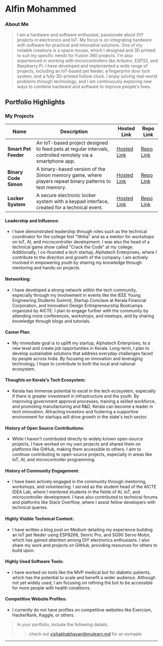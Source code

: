 # Alfin Mohammed

### About Me

> I am a hardware and software enthusiast, passionate about DIY projects in electronics and IoT. My focus is on integrating hardware with software for practical and innovative solutions. One of my notable creations is a space mouse, which I designed and 3D printed to suit my specific needs for Fusion 360 projects. I'm also experienced in working with microcontrollers like Arduino, ESP32, and Raspberry Pi. I have developed and implemented a wide range of projects, including an IoT-based pet feeder, a fingerprint door lock system, and a fully 3D-printed hollow clock. I enjoy solving real-world problems through technology, and I am continuously exploring new ways to combine hardware and software to improve people's lives.

## Portfolio Highlights

### My Projects

| Name                           | Description                                                                                              | Hosted Link                             | Repo Link                                                       |
|--------------------------------|----------------------------------------------------------------------------------------------------------|-----------------------------------------|---------------------------------------------------------------|
| **Smart Pet Feeder**           | An IoT-based project designed to feed pets at regular intervals, controlled remotely via a smartphone app. | [Hosted Link](https://medium.com/@alfinmohammed2020/building-my-first-iot-project-a-smart-pet-feeder-with-esp8266-senric-pro-and-an-sg90-servo-586dc1f510ad) | [Repo Link](https://github.com/stark5255/smart-pet-feeder) |
| **Binary Code Simon**          | A binary-based version of the Simon memory game, where players repeat binary patterns to test memory.     | [Hosted Link](https://github.com/stark5255/binary-says-simon-5-switches) | [Repo Link](https://github.com/stark5255/binary-says-simon-5-switches) |
| **Locker System**              | A secure electronic locker system with a keypad interface, created for a technical event.                  | [Hosted Link](https://github.com/stark5255/locker_stark5255v) | [Repo Link](https://github.com/stark5255/locker_stark5255v) |

#### Leadership and Influence:

- I have demonstrated leadership through roles such as the technical coordinator for the college fest "Ithiha" and as a mentor for workshops on IoT, AI, and microcontroller development. I was also the head of a technical game show called "Crack the Code" at my college. Additionally, I co-founded a tech startup, Alphatech Enterprises, where I contribute to the direction and growth of the company. I am actively involved in empowering youth by sharing my knowledge through mentoring and hands-on projects.

#### Networking:

- I have developed a strong network within the tech community, especially through my involvement in events like the IEEE Young Engineering Students Summit, Startup Conclave at Kerala Financial Corporation, and Innovation Design Entrepreneurship Bootcamps organized by AICTE. I plan to engage further with the community by attending more conferences, workshops, and meetups, and by sharing knowledge through blogs and tutorials.

#### Career Plan:

- My immediate goal is to uplift my startup, Alphatech Enterprises, to a new level and create job opportunities in Kerala. Long-term, I plan to develop sustainable solutions that address everyday challenges faced by people across India. By focusing on innovation and leveraging technology, I hope to contribute to both the local and national ecosystem.

#### Thoughts on Kerala's Tech Ecosystem:

- Kerala has immense potential to excel in the tech ecosystem, especially if there is greater investment in infrastructure and the youth. By improving government approval processes, training a skilled workforce, and promoting manufacturing and R&D, Kerala can become a leader in tech innovation. Attracting investors and fostering a supportive environment for startups will drive growth in the state's tech sector.

#### History of Open Source Contributions:

- While I haven't contributed directly to widely known open-source projects, I have worked on my own projects and shared them on platforms like GitHub, making them accessible to others. I aim to continue contributing to open-source projects, especially in areas like IoT, AI, and microcontroller programming.

#### History of Community Engagement:

- I have been actively engaged in the community through mentoring, workshops, and volunteering. I served as the student head of the AICTE IDEA Lab, where I mentored students in the fields of AI, IoT, and microcontroller development. I have also contributed to technical forums and platforms like Stack Overflow, where I assist fellow developers with technical queries.

#### Highly Visible Technical Content:

- I have written a blog post on Medium detailing my experience building an IoT pet feeder using ESP8266, Senric Pro, and SG90 Servo Motor, which has gained attention among DIY electronics enthusiasts. I also share my work and projects on GitHub, providing resources for others to build upon.

#### Highly Used Software Tools:

- I have worked on tools like the MVP medical bot for diabetic patients, which has the potential to scale and benefit a wider audience. Although not yet widely used, I am focusing on refining the bot to be accessible for more people with health conditions.

#### Competitive Website Profiles:

- I currently do not have profiles on competitive websites like Exercism, HackerRank, Kaggle, or others.



> In your portfolio, include the following details:
>> check out [vishakhabhayan@mulearn.md](./profiles/vishakhabhayan@mulearn.md) for an exmaple

---
